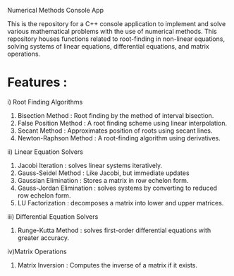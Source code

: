 Numerical Methods Console App

This is the repository for a C++ console application to implement and solve various mathematical problems with the use of numerical methods. This repository houses functions related to root-finding in non-linear equations, solving systems of linear equations, differential equations, and matrix operations.

# Features :

i) Root Finding Algorithms

1) Bisection Method : Root finding by the method of interval bisection.
2) False Position Method : A root finding scheme using linear interpolation.
3) Secant Method : Approximates position of roots using secant lines.
4) Newton-Raphson Method : A root-finding algorithm using derivatives.

ii) Linear Equation Solvers
1) Jacobi Iteration : solves linear systems iteratively.
2) Gauss-Seidel Method : Like Jacobi, but immediate updates
3) Gaussian Elimination : Stores a matrix in row echelon form.
4) Gauss-Jordan Elimination : solves systems by converting to reduced row echelon form.
5) LU Factorization : decomposes a matrix into lower and upper matrices.

iii) Differential Equation Solvers
1) Runge-Kutta Method : solves first-order differential equations with greater accuracy.

iv)Matrix Operations
1) Matrix Inversion : Computes the inverse of a matrix if it exists.
